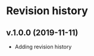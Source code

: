 Revision history
====================



v.1.0.0 (2019-11-11)
----------------------

* Adding revision history
